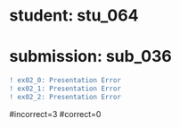 # student: stu_064
# submission: sub_036

```diff
! ex02_0: Presentation Error
! ex02_1: Presentation Error
! ex02_2: Presentation Error
```
#incorrect=3
#correct=0
